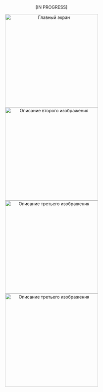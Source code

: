 <p align="center">
  [IN PROGRESS] 
</p>

<p align="center">
  <img src="https://github.com/Arrttemka/banking_app_flutter/blob/master/assets/fonts/main_screen.png" alt="Главный экран" width="300"/>
  <img src="https://github.com/Arrttemka/banking_app_flutter/blob/master/assets/fonts/new_transaction.png" alt="Описание второго изображения" width="300"/>
  <img src="https://github.com/Arrttemka/banking_app_flutter/blob/master/assets/fonts/transaction.png" alt="Описание третьего изображения" width="300"/>
   <img src="https://github.com/Arrttemka/banking_app_flutter/blob/master/assets/fonts/transaction_info.png" alt="Описание третьего изображения" width="300"/>
</p>
